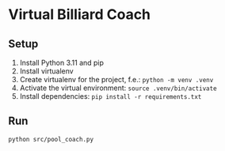 # Virtual Billiard Coach

## Setup
 
1. Install Python 3.11 and pip
2. Install virtualenv
3. Create virtualenv for the project, f.e.: ```python -m venv .venv```
4. Activate the virtual environment: ```source .venv/bin/activate```
5. Install dependencies: ```pip install -r requirements.txt```

## Run

```python src/pool_coach.py```
